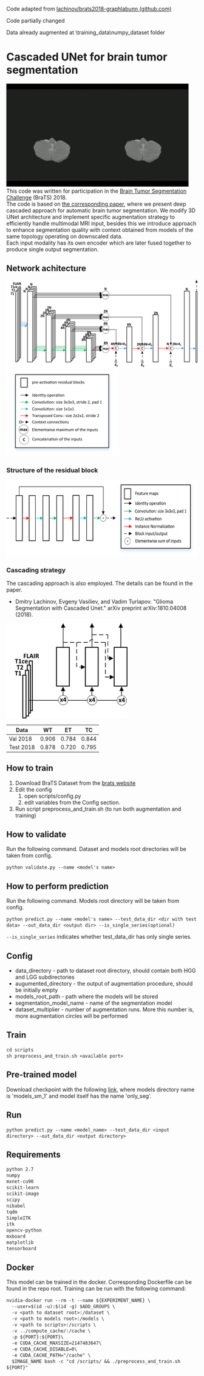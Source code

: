Code adapted from [lachinov/brats2018-graphlabunn (github.com)](https://github.com/lachinov/brats2018-graphlabunn)

Code partially changed

Data already augmented at \training_data\numpy_dataset folder

# Cascaded UNet for brain tumor segmentation

![Segmentation](media/brats.gif)  
This code was written for participation in the [Brain Tumor Segmentation Challenge](https://www.med.upenn.edu/sbia/brats2018.html) (BraTS) 2018.  
The code is based on [the corresponding paper](https://arxiv.org/abs/1810.04008), where we present deep cascaded approach for automatic brain tumor segmentation. We modify 3D UNet architecture and implement specific augmentation strategy to efficiently handle multimodal MRI input, besides this we introduce approach to enhance segmentation quality with context obtained from models of the same topology operating on downscaled data.  
Each input modality has its own encoder which are later fused together to produce single output segmentation.  

## Network achitecture
<img src="media/unet_2.png" alt="drawing" height="230"/>
<img src="media/unet_2_legend2.png" alt="drawing" height="230"/>

### Structure of the residual block
<img src="media/res_block.png" alt="drawing" height="200"/>

### Cascading strategy
The cascading approach is also employed. The details can be found in the paper.  
* Dmitry Lachinov, Evgeny Vasiliev, and Vadim Turlapov. "Glioma Segmentation with Cascaded Unet." arXiv preprint arXiv:1810.04008 (2018).

<img src="media/cascaded_unet_2.png" alt="drawing" height="250"/><br/>


| Data        | WT           | ET  | TC |
| ------------- |:-------------:| :-----:|:----:|
| Val 2018 | 0.906      |    0.784 |0.844|
| Test 2018 | 0.878      |    0.720 |0.795|


## How to train
1. Download BraTS Dataset from the [brats website](https://www.med.upenn.edu/sbia/brats2018/data.html)
2. Edit the config
    1. open scripts/config.py
    2. edit variables from the Config section.
3. Run script preprocess_and_train.sh (to run both augmentation and training)

## How to validate
Run the following command. Dataset and models root directories will be taken from config.
```
python validate.py --name <model's name>
```

## How to perform prediction
Run the following command. Models root directory will be taken from config.
```
python predict.py --name <model's name> --test_data_dir <dir with test data> --out_data_dir <output dir> --is_single_series(optional)
```
`--is_single_series` indicates whether test_data_dir has only single series.

## Config
* data_directory - path to dataset root directory, should contain both HGG and LGG subdirectories
* augumented_directory - the output of augmentation procedure, should be initially empty
* models_root_path - path where the models will be stored
* segmentation_model_name - name of the segmentation model
* dataset_multiplier - number of augmentation runs. More this number is, more augmentation circles will be performed

## Train
```
cd scripts  
sh preprocess_and_train.sh <available port>
```

## Pre-trained model
Download checkpoint with the following [link](https://drive.google.com/file/d/1unR-ThwBuorgzGhbCsnZVd8VXnVVqZnG/view?usp=sharing), where models directory name is 'models_sm_1' and model itself has the name 'only_seg'.

## Run
```
python predict.py --name <model_name> --test_data_dir <input directory> --out_data_dir <output directory>
```

## Requirements
```
python 2.7
numpy
mxnet-cu90
scikit-learn
scikit-image
scipy
nibabel
tqdm
SimpleITK
itk
opencv-python
mxboard
matplotlib
tensorboard
```

## Docker
This model can be trained in the docker. Corresponding Dockerfile can be found in the repo root.
Training can be run with the following command:
```
nvidia-docker run --rm -t --name ${EXPERIMENT_NAME} \
  --user=$(id -u):$(id -g) $ADD_GROUPS \
  -v <path to dataset root>:/dataset \
  -v <path to models root>:/models \
  -v <path to scripts>:/scripts \
  -v ../compute_cache/:/cache \
  -p ${PORT}:${PORT}\
  -e CUDA_CACHE_MAXSIZE=2147483647\
  -e CUDA_CACHE_DISABLE=0\
  -e CUDA_CACHE_PATH="/cache" \
  $IMAGE_NAME bash -c "cd /scripts/ && ./preprocess_and_train.sh ${PORT}"
```